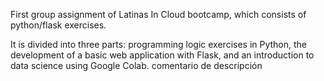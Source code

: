 First group assignment of Latinas In Cloud bootcamp, which consists of python/flask exercises.

It is divided into three parts: programming logic exercises in Python, the development of a basic web application with Flask, and an introduction to data science using Google Colab. comentario de descripción